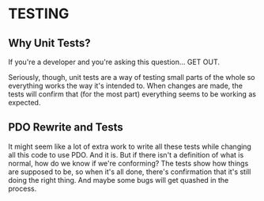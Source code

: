 TESTING
==========


Why Unit Tests?
--------

If you're a developer and you're asking this question... GET OUT.

Seriously, though, unit tests are a way of testing small parts of the whole so 
everything works the way it's intended to.  When changes are made, the tests 
will confirm that (for the most part) everything seems to be working as 
expected.

PDO Rewrite and Tests
-------

It might seem like a lot of extra work to write all these tests while changing 
all this code to use PDO.  And it is.  But if there isn't a definition of what 
is normal, how do we know if we're conforming?  The tests show how things are 
supposed to be, so when it's all done, there's confirmation that it's still 
doing the right thing.  And maybe some bugs will get quashed in the process.
